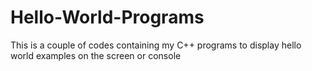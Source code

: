 # Hello-World-Programs
This is a couple of codes containing my C++ programs to display hello world examples on the screen or console
